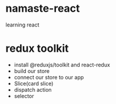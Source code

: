 # namaste-react
learning react



# redux toolkit
- install @reduxjs/toolkit and react-redux
- build our store
- connect our store to our app
- Slice(card slice)
- dispatch action
- selector